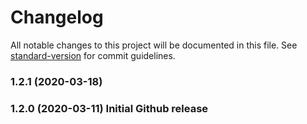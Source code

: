 # Changelog

All notable changes to this project will be documented in this file. See [standard-version](https://github.com/conventional-changelog/standard-version) for commit guidelines.

### 1.2.1 (2020-03-18)

### 1.2.0 (2020-03-11) Initial Github release
